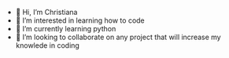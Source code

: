 - 👋 Hi, I’m Christiana
- 👀 I’m interested in learning how to code 
- 🌱 I’m currently learning python
- 💞️ I’m looking to collaborate on any project that will increase my knowlede in coding

<!---
cduru1/cduru1 is a ✨ special ✨ repository because its `README.md` (this file) appears on your GitHub profile.
You can click the Preview link to take a look at your changes.
--->
